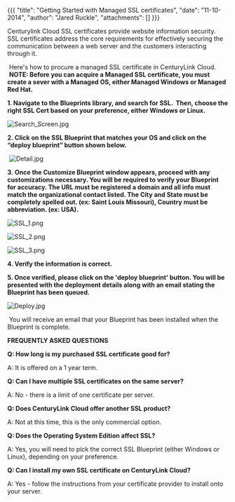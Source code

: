 {{{
  "title": "Getting Started with Managed SSL certificates",
  "date": "11-10-2014",
  "author": "Jared Ruckle",
  "attachments": []
}}}

<p>Centurylink Cloud SSL certificates provide website information security.&nbsp; SSL certificates address the core requirements for effectively securing the communication between a web server and the customers interacting through it.</p>
<p>&nbsp;Here's how to procure a managed SSL certificate in CenturyLink Cloud. &nbsp;<strong>NOTE: Before you can acquire a Managed SSL certificate, you must create a sever with a Managed OS, either Managed Windows or Managed Red Hat.</strong>
</p>
<p><strong>1. Navigate to the Blueprints library, and search for SSL. &nbsp;Then, choose the right SSL Cert based on your preference, either Windows or Linux.</strong>
</p>
<p><img src="https://t3n.zendesk.com/attachments/token/Y7gAUHap4BipmvaUsfHO4aElb/?name=Search_Screen.jpg" alt="Search_Screen.jpg" />
</p>
<p><strong>2.&nbsp;Click on the SSL Blueprint that matches your OS and click on the “deploy blueprint” button shown below.</strong>&nbsp;</p>
<p>&nbsp;<img src="https://t3n.zendesk.com/attachments/token/xQCYDJp1ViPuTIpV5n2mdExId/?name=Detail.jpg" alt="Detail.jpg" />&nbsp;</p>
<p><strong>3.&nbsp;Once the Customize Blueprint window appears, proceed with any customizations necessary. You will be required to verify your Blueprint for accuracy. The URL must be registered a domain and all info must match the organizational contact listed. The City and State must be completely spelled out. (ex: Saint Louis Missouri), Country must be abbreviation. (ex: USA).</strong>
</p>
<p><img src="https://t3n.zendesk.com/attachments/token/IM4c09Nu3kpaKHZ5ZvOdE2Ykh/?name=SSL_1.png" alt="SSL_1.png" />
</p>
<p><img src="https://t3n.zendesk.com/attachments/token/b9V20Ljn38sy5FITho1XSs8Gq/?name=SSL_2.png" alt="SSL_2.png" />
</p>
<p><img src="https://t3n.zendesk.com/attachments/token/zxQ6toi1DHNivpfvhptTVnWSF/?name=SSL_3.png" alt="SSL_3.png" />
</p>
<p><strong>4. Verify the information is correct.</strong><strong>&nbsp;</strong>
</p>
<p><strong>5. Once verified, please click on the 'deploy blueprint' button. You will be presented with the deployment details along with an email stating the Blueprint has been queued.</strong>
</p>
<p><img src="https://t3n.zendesk.com/attachments/token/Hmfxv1Nnp5qPPkI7HjUXeYUdI/?name=Deploy.jpg" alt="Deploy.jpg" />&nbsp;</p>
<p>&nbsp;You will receive an email that your Blueprint has been installed when the Blueprint is complete.</p>
<p><strong>FREQUENTLY ASKED QUESTIONS</strong>
</p>
<p><strong>Q: How long is my purchased SSL certificate good for?</strong>
</p>
<p>A: It is offered on a 1 year term.</p>
<p><strong>Q: Can I have multiple SSL certificates on the same server?</strong>
</p>
<p>A: No - there is a limit of one certificate per server.</p>
<p><strong>Q: Does CenturyLink Cloud offer another SSL product? </strong>
</p>
<p>A: Not at this time, this is the only commercial option.</p>
<p><strong>Q: Does the Operating System Edition affect SSL? </strong>
</p>
<p>A: Yes, you will need to pick the correct SSL Blueprint (either Windows or Linux), depending on your preference.</p>
<p><strong>Q: Can I install my own SSL certificate on CenturyLink Cloud? </strong>
</p>
<p>A: Yes - follow the instructions from your certificate provider to install onto your server.</p>